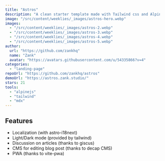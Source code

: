 ```yaml
---
title: "Astros"
description: "A clean starter template made with Tailwind css and AlpineJS."
image: "/src/content/weeklies/_images/astros-hero.webp"
images:
  - "/src/content/weeklies/_images/astros-2.webp"
  - "/src/content/weeklies/_images/astros-3.webp"
  - "/src/content/weeklies/_images/astros-4.webp"
  - "/src/content/weeklies/_images/astros-5.webp"
author:
  url: "https://github.com/zankhq"
  name: "Zank"
  avatar: "https://avatars.githubusercontent.com/u/54335866?v=4"
categories:
  - "landing-page"
repoUrl: "https://github.com/zankhq/astros"
demoUrl: "https://astros.zank.studio/"
stars: 21
tools:
  - "alpinejs"
  - "tailwind"
  - "mdx"
---
```


<h2>Features</h2>
<ul>
  <li>Localization (with astro-i18next)</li>
  <li>Light/Dark mode (provided by tailwind)</li>
  <li>Discussion on articles (thanks to giscus)</li>
  <li>CMS for editing blog post (thanks to decap CMS)</li>
  <li>PWA (thanks to vite-pwa)</li>
</ul>
